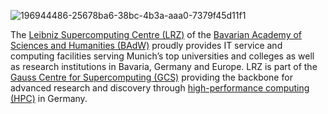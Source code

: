 ![196944486-25678ba6-38bc-4b3a-aaa0-7379f45d11f1](https://user-images.githubusercontent.com/40861554/201374140-271fdb5e-79d3-4f08-a1ee-7f4367364b23.jpg)

The [Leibniz Supercomputing Centre (LRZ)](https://www.lrz.de/) of the [Bavarian Academy of Sciences and Humanities (BAdW)](https://badw.de/en/the-academy.html) proudly provides IT service and computing facilities serving Munich’s top universities and colleges as well as research institutions in Bavaria, Germany and Europe. LRZ is part of the [Gauss Centre for Supercomputing (GCS)](https://www.gauss-centre.eu/) providing the backbone for advanced research and discovery through [high-performance computing (HPC)](https://www.lrz.de/technologien/supercomputing) in Germany. 
